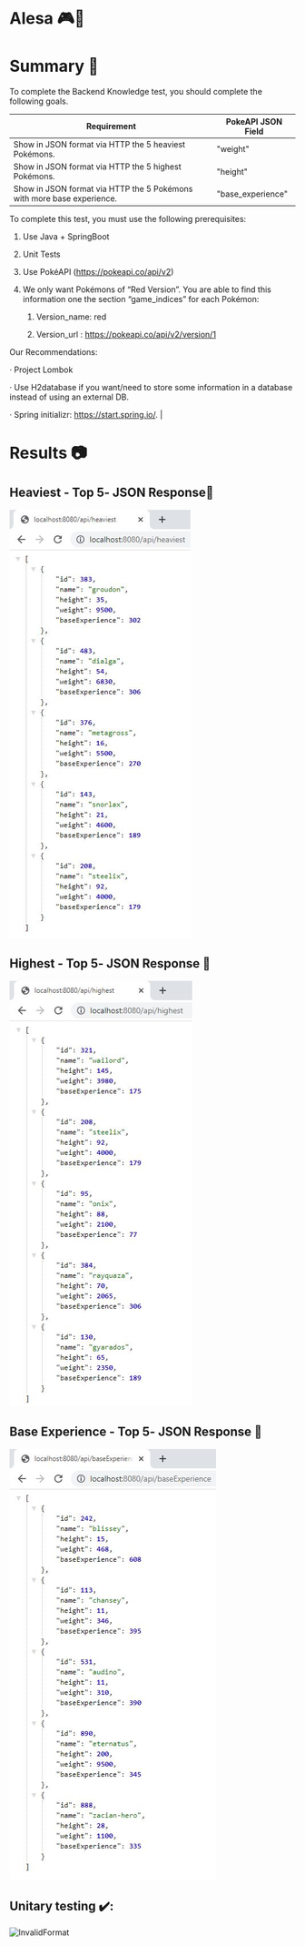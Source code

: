 # Alesa 🎮🎰



# Summary 🤔

To complete the Backend Knowledge test, you should complete the following goals.

| Requirement                                                            | PokeAPI JSON Field |
|------------------------------------------------------------------------|--------------------|
| Show in JSON format via HTTP the 5 heaviest Pokémons.                  |      "weight"      |
| Show in JSON format via HTTP the 5 highest Pokémons.                   |      "height"      |
| Show in JSON format via HTTP the 5 Pokémons with more base experience. |  "base_experience" |

To complete this test, you must use the following prerequisites:

  1. Use Java + SpringBoot

  2. Unit Tests

  3. Use PokéAPI (https://pokeapi.co/api/v2)

  4. We only want Pokémons of “Red Version”. You are able to find this information one the section “game_indices” for each Pokémon:

        1. Version_name: red

        2. Version_url : https://pokeapi.co/api/v2/version/1

Our Recommendations:

· Project Lombok

· Use H2database if you want/need to store some information in a database instead of using an external DB.

· Spring initializr: https://start.spring.io/.                                                                                                                    |

# Results 📷
## Heaviest - Top 5️- JSON Response💪
![Heaviest](img/Heaviest.JPG)

## Highest - Top 5️- JSON Response 💪
![Heaviest](img/Highest.JPG)

## Base Experience - Top 5️- JSON Response 💪
![Heaviest](img/BaseExperience.JPG)


## Unitary testing ✔️:
![InvalidFormat](img/UnitaryTesting.JPG)
